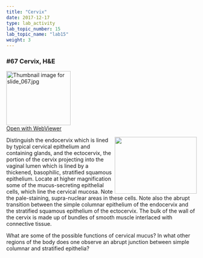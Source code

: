 ```yaml
---
title: "Cervix"
date: 2017-12-17
type: lab_activity
lab_topic_number: 15
lab_topic_name: "lab15"
weight: 3
---
```

<div class="entrybody">
						<h3>#67 Cervix, <span class="caps">H&amp;E</span></h3>

<div class="thumbnail"> <a href="http://virtualslides.cumc.columbia.edu/67.svs/view.apml?" target="_blank"><img alt="Thumbnail image for slide_067.jpg" src="/assets/images/slide_067-thumb-170x143-1548.jpg" width="170" height="143" class="mt-image-left"></a><br><a href="http://virtualslides.cumc.columbia.edu/67.svs/view.apml?" target="_blank">Open with WebViewer</a></div>

<p><img src="/assets/images/67%20cervix.jpg" style="width:217px; height:150px; float:right;">Distinguish the endocervix which is lined by typical cervical epithelium and containing glands, and the ectocervix, the portion of the cervix projecting into the vaginal lumen which is lined by a thickened, basophilic, stratified squamous epithelium. Locate at higher magnification some of the mucus-secreting epithelial cells, which line the cervical mucosa.  Note the pale-staining, supra-nuclear areas in these cells. Note also the abrupt transition between the simple columnar epithelium of the endocervix and the stratified squamous epithelium of the ectocervix.  The bulk of the wall of the cervix is made up of bundles of smooth muscle interlaced with connective tissue.</p>

<p>What are some of the possible functions of cervical mucus? In what other regions of the body does one observe an abrupt junction between simple columnar and stratified epithelia?</p>
						
						
</div>
